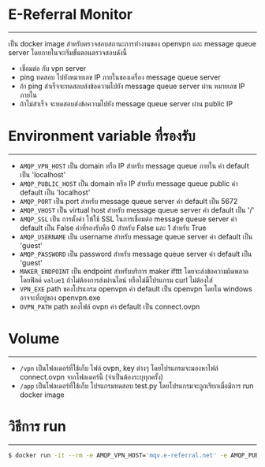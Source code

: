 # E-Referral Monitor
--------
เป็น docker image สำหรับตรวจสอบสถานะการทำงานของ openvpn และ message queue server โดยภายในจะเริ่มขั้นตอนตรวจสอบดังนี้ 

* เชื่อมต่อ กับ vpn server 
* ping ทดสอบ ไปยังหมายเลข IP ภายในของเครื่อง message queue server
* ถ้า ping สำเร็จจะทดสอบส่งข้อความไปยัง message queue server ผ่าน หมายเลข IP ภายใน
* ถ้าไม่สำเร็จ จะทดสอบส่งข้อความไปยัง message queue server ผ่าน public IP

# Environment variable ที่รองรับ
---
* `AMQP_VPN_HOST` เป็น domain หรือ IP สำหรับ message queue ภายใน ค่า default เป็น 'localhost'
* `AMQP_PUBLIC_HOST` เป็น domain หรือ IP สำหรับ message queue public ค่า default เป็น 'localhost'
* `AMQP_PORT` เป็น port สำหรับ message queue server ค่า default เป็น 5672
* `AMQP_VHOST` เป็น virtual host สำหรับ message queue server ค่า default เป็น '/'
* `AMQP_SSL` เป็น การตั้งค่า ให้ใช้ SSL ในการเชื่อมต่อ message queue server ค่า default เป็น False ค่าที่รองรับคือ 0 สำหรับ False และ 1 สำหรับ True
* `AMQP_USERNAME` เป็น username สำหรับ message queue server ค่า default เป็น 'guest'
* `AMQP_PASSWORD` เป็น password สำหรับ message queue server ค่า default เป็น 'guest'
* `MAKER_ENDPOINT` เป็น endpoint สำหรับบริการ maker ifttt โดยจะส่งข้อความผิดพลาดโดยฟิลด์ `value1` ถ้าไม่ต้องการส่งผ่านไลน์ หรือไม่มีโปรแกรม curl ไม่ต้องใส่
* `VPN_EXE` path ของโปรแกรม openvpn ค่า default เป็น openvpn โดยใน windows อาจจะที่อยู่ของ openvpn.exe
* `OVPN_PATH` path ของไฟล์ ovpn ค่า default เป็น connect.ovpn

# Volume
---
* `/vpn` เป็นโฟลเดอร์ที่ใช้เก็บ ไฟล์ ovpn, key ต่างๆ โดยโปรแกรมจะมองหาไฟล์ connect.ovpn จากโฟลเดอร์นี้ (จำเป็นต้องระบุทุกครั้ง)
* `/app` เป็นโฟลเดอร์ที่ใช้เก็บ โปรแกรมทดสอบ test.py โดยโปรแกรมจะถูกเรียกเมื่อมีการ run docker image

# วิธีการ run
---
```sh
$ docker run -it --rm -e AMQP_VPN_HOST='mqv.e-referral.net' -e AMQP_PUBLIC_HOST='mq.e-referral.net' -e AMQP_USERNAME='tester' -e AMQP_PASSWORD='tester' -e AMQP_VHOST='test' --privileged --cap-add=ALL -v /dev:/dev -v /lib/modules:/lib/modules -v /path/to/vpn:/vpn -e MAKER_ENDPOINT='https://maker.ifttt.com/trigger/alert/with/key/XXXXX' ridnarong/erefermon
```
